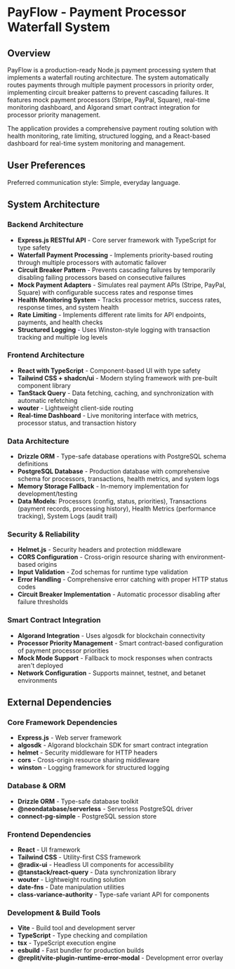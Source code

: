 # PayFlow - Payment Processor Waterfall System

## Overview

PayFlow is a production-ready Node.js payment processing system that implements a waterfall routing architecture. The system automatically routes payments through multiple payment processors in priority order, implementing circuit breaker patterns to prevent cascading failures. It features mock payment processors (Stripe, PayPal, Square), real-time monitoring dashboard, and Algorand smart contract integration for processor priority management.

The application provides a comprehensive payment routing solution with health monitoring, rate limiting, structured logging, and a React-based dashboard for real-time system monitoring and management.

## User Preferences

Preferred communication style: Simple, everyday language.

## System Architecture

### Backend Architecture
- **Express.js RESTful API** - Core server framework with TypeScript for type safety
- **Waterfall Payment Processing** - Implements priority-based routing through multiple processors with automatic failover
- **Circuit Breaker Pattern** - Prevents cascading failures by temporarily disabling failing processors based on consecutive failures
- **Mock Payment Adapters** - Simulates real payment APIs (Stripe, PayPal, Square) with configurable success rates and response times
- **Health Monitoring System** - Tracks processor metrics, success rates, response times, and system health
- **Rate Limiting** - Implements different rate limits for API endpoints, payments, and health checks
- **Structured Logging** - Uses Winston-style logging with transaction tracking and multiple log levels

### Frontend Architecture  
- **React with TypeScript** - Component-based UI with type safety
- **Tailwind CSS + shadcn/ui** - Modern styling framework with pre-built component library
- **TanStack Query** - Data fetching, caching, and synchronization with automatic refetching
- **wouter** - Lightweight client-side routing
- **Real-time Dashboard** - Live monitoring interface with metrics, processor status, and transaction history

### Data Architecture
- **Drizzle ORM** - Type-safe database operations with PostgreSQL schema definitions
- **PostgreSQL Database** - Production database with comprehensive schema for processors, transactions, health metrics, and system logs
- **Memory Storage Fallback** - In-memory implementation for development/testing
- **Data Models**: Processors (config, status, priorities), Transactions (payment records, processing history), Health Metrics (performance tracking), System Logs (audit trail)

### Security & Reliability
- **Helmet.js** - Security headers and protection middleware
- **CORS Configuration** - Cross-origin resource sharing with environment-based origins
- **Input Validation** - Zod schemas for runtime type validation
- **Error Handling** - Comprehensive error catching with proper HTTP status codes
- **Circuit Breaker Implementation** - Automatic processor disabling after failure thresholds

### Smart Contract Integration
- **Algorand Integration** - Uses algosdk for blockchain connectivity
- **Processor Priority Management** - Smart contract-based configuration of payment processor priorities
- **Mock Mode Support** - Fallback to mock responses when contracts aren't deployed
- **Network Configuration** - Supports mainnet, testnet, and betanet environments

## External Dependencies

### Core Framework Dependencies
- **Express.js** - Web server framework
- **algosdk** - Algorand blockchain SDK for smart contract integration
- **helmet** - Security middleware for HTTP headers
- **cors** - Cross-origin resource sharing middleware
- **winston** - Logging framework for structured logging

### Database & ORM
- **Drizzle ORM** - Type-safe database toolkit
- **@neondatabase/serverless** - Serverless PostgreSQL driver
- **connect-pg-simple** - PostgreSQL session store

### Frontend Dependencies
- **React** - UI framework
- **Tailwind CSS** - Utility-first CSS framework
- **@radix-ui** - Headless UI components for accessibility
- **@tanstack/react-query** - Data synchronization library
- **wouter** - Lightweight routing solution
- **date-fns** - Date manipulation utilities
- **class-variance-authority** - Type-safe variant API for components

### Development & Build Tools
- **Vite** - Build tool and development server
- **TypeScript** - Type checking and compilation
- **tsx** - TypeScript execution engine
- **esbuild** - Fast bundler for production builds
- **@replit/vite-plugin-runtime-error-modal** - Development error overlay